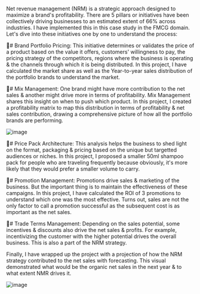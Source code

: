 Net revenue management (NRM) is a strategic approach designed to maximize a brand's profitability. There are 5 pillars or initiatives have been collectively driving businesses to an estimated extent of 66% across industries. 
I have implemented this in this case study in the FMCG domain. Let's dive into these initiatives one by one to understand the process:

🚀# Brand Portfolio Pricing:
This initiative determines or validates the price of a product based on the value it offers, customers' willingness to pay, the pricing strategy of the competitors, regions where the business is operating & the channels through which it is being distributed. 
In this project, I have calculated the market share as well as the Year-to-year sales distribution of the portfolio brands to understand the market.

🚀# Mix Management:
One brand might have more contribution to the net sales & another might drive more in terms of profitability. Mix Management shares this insight on when to push which product. 
In this project, I created a profitability matrix to map this distribution in terms of profitability & net sales contribution, drawing a comprehensive picture of how all the portfolio brands are performing. 

![image](https://github.com/user-attachments/assets/b1b265ec-8fae-412c-a954-4a34064bbd6d)

🚀# Price Pack Architecture:
This analysis helps the business to shed light on the format, packaging & pricing based on the unique but targetted audiences or niches.
In this project, I proposed a smaller 50ml shampoo pack for people who are traveling frequently because obviously, it's more likely that they would prefer a smaller volume to carry. 

🚀# Promotion Management:
Promotions drive sales & marketing of the business. But the important thing is to maintain the effectiveness of these campaigns.
In this project, I have calculated the ROI of 3 promotions to understand which one was the most effective. Turns out, sales are not the only factor to call a promotion successful as the subsequent cost is as important as the net sales.

🚀# Trade Terms Management:
Depending on the sales potential, some incentives & discounts also drive the net sales & profits. For example, incentivizing the customer with the higher potential drives the overall business. This is also a part of the NRM strategy.

Finally, I have wrapped up the project with a projection of how the NRM strategy contributed to the net sales with forecasting. This visual demonstrated what would be the organic net sales in the next year & to what extent NMR drives it.

![image](https://github.com/user-attachments/assets/072500d1-d742-4479-8fb3-534c2215357c)
